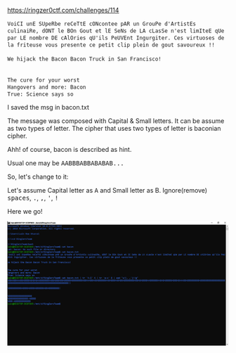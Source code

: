https://ringzer0ctf.com/challenges/114

```
VoiCI unE SUpeRbe reCeTtE cONcontee pAR un GrouPe d'ArtistEs culinaiRe, dONT le BOn Gout et lE SeNs de LA cLasSe n'est limIteE qUe par LE nombre DE cAlOries qU'ils PeUVEnt Ingurgiter. Ces virtuoses de la friteuse vous presente ce petit clip plein de gout savoureux !!

We hijack the Bacon Bacon Truck in San Francisco!


The cure for your worst
Hangovers and more: Bacon
True: Science says so
```
I saved the msg in bacon.txt

The message was composed with Capital & Small letters. It can be assume as two types of letter. The cipher that uses two types of letter is baconian cipher.

Ahh! of course, bacon is described as hint.

Usual one may be <tt>AABBBABBABABAB...</tt>

So, let's change to it:

Let's assume Capital letter as <tt>A</tt> and Small letter as </tt>B</tt>. Ignore(remove) <tt>spaces</tt>, <tt>.</tt>, <tt>,</tt>, <tt>'</tt>, <tt>!</tt>

Here we go!

![bacon](Resources/bacon.png)

